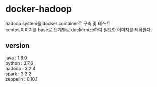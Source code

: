 # docker-hadoop
hadoop system을 docker container로 구축 및 테스트  
centos 이미지를 base로 단계별로 dockernize하여 필요한 이미지를 제작한다.

## version
java : 1.8.0  
python : 3.7.6  
hadoop : 3.2.4  
spark : 3.2.2  
zeppelin : 0.10.1  